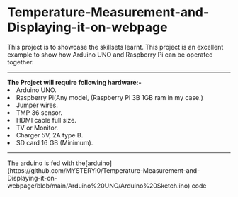 <body>
<h1> Temperature-Measurement-and-Displaying-it-on-webpage </h1>
This project is to showcase the skillsets learnt. This project is an excellent example to show how Arduino UNO and Raspberry Pi can be operated together.
<hr>
<b> The Project will require following hardware:-</b>
    <li>Arduino UNO.</li>
    <li>Raspberry Pi(Any model, (Raspberry Pi 3B 1GB ram in my case.)</li>
    <li>Jumper wires.</li>
    <li>TMP 36 sensor.</li>
    <li>HDMI cable full size.</li>
    <li>TV or Monitor.</li>
    <li>Charger 5V, 2A type B.</li>
    <li>SD card 16 GB (Minimum).</li>
<hr>
The arduino is fed with the[arduino](https://github.com/MYSTERYi0/Temperature-Measurement-and-Displaying-it-on-webpage/blob/main/Arduino%20UNO/Arduino%20Sketch.ino) code

</body>
